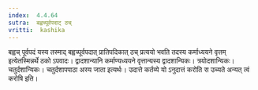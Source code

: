 ```yaml
---
index:  4.4.64
sutra:  बह्वच्पूर्वपदाट् ठच्
vritti:  kashika 
---
```


बह्वच् पूर्वपदं यस्य तस्माद् बह्वच्पूर्वपदात् प्रातिपदिकात् ठच् प्रत्ययो भवति तदस्य कर्माध्ययने वृत्तम् इत्येतस्मिन्नर्थे ठको ऽपवादः। द्वादशान्यानि कर्माण्यध्ययने वृत्तान्यस्य द्वादशान्यिकः। त्रयोदशान्यिकः। चतुर्दशान्यिकः। चतुर्दशापपाठा अस्य जाता इत्यर्थः। उदात्ते कर्तव्ये यो ऽनुदात्तं करोति स उच्यते अन्यत् त्वं करोषि इति।


